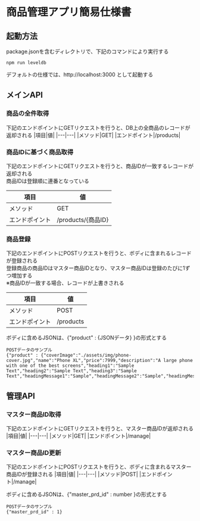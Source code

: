# 商品管理アプリ簡易仕様書

## 起動方法

package.jsonを含むディレクトリで、下記のコマンドにより実行する
```:sh
npm run leveldb
```
デフォルトの仕様では、http://localhost:3000 として起動する


## メインAPI

### 商品の全件取得

下記のエンドポイントにGETリクエストを行うと、DB上の全商品のレコードが返却される
|項目|値|
|---|---|
|メソッド|GET|
|エンドポイント|/products|

### 商品IDに基づく商品取得

下記のエンドポイントにGETリクエストを行うと、商品IDが一致するレコードが返却される  
商品IDは登録順に連番となっている

|項目|値|
|---|---|
|メソッド|GET|
|エンドポイント|/products/{商品ID}|

### 商品登録

下記のエンドポイントにPOSTリクエストを行うと、ボディに含まれるレコードが登録される  
登録商品の商品IDはマスター商品IDとなり、マスター商品IDは登録のたびに1ずつ増加する  
※商品IDが一致する場合、レコードが上書きされる

|項目|値|
|---|---|
|メソッド|POST|
|エンドポイント|/products|

ボディに含めるJSONは、{"product" : {JSONデータ} }の形式とする
```
POSTデータのサンプル
{"product" : {"coverImage":"./assets/img/phone-cover.jpg","name":"Phone XL","price":7999,"description":"A large phone with one of the best screens","heading1":"Sample Text","heading2":"Sample Text","heading3":"Sample Text","headingMessage1":"Sample","headingMessage2":"Sample","headingMessage3":"Sample"}}
```

## 管理API

### マスター商品ID取得
   
下記のエンドポイントにGETリクエストを行うと、マスター商品IDが返却される
|項目|値|
|---|---|
|メソッド|GET|
|エンドポイント|/manage|  

### マスター商品ID更新

下記のエンドポイントにPOSTリクエストを行うと、ボディに含まれるマスター商品IDが登録される
|項目|値|
|---|---|
|メソッド|POST|
|エンドポイント|/manage|

ボディに含めるJSONは、{"master_prd_id" : number }の形式とする
```
POSTデータのサンプル
{"master_prd_id" : 1}
```
